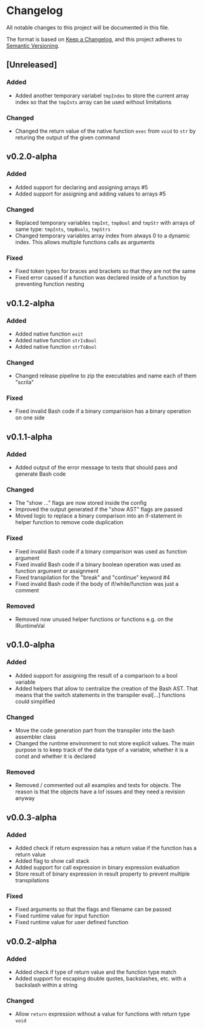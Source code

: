 # Changelog

All notable changes to this project will be documented in this file.

The format is based on [Keep a Changelog](https://keepachangelog.com/en/1.0.0/), and this project adheres to [Semantic Versioning](https://semver.org/spec/v2.0.0.html).

## [Unreleased]

### Added

- Added another temporary variabel `tmpIndex` to store the current array index so that the `tmpInts` array can be used without limitations

### Changed

- Changed the return value of the native function `exec` from `void` to `str` by returing the output of the given command

## v0.2.0-alpha

### Added

- Added support for declaring and assigning arrays #5
- Added support for assigning and adding values to arrays #5

### Changed

- Replaced temporary variables `tmpInt`, `tmpBool` and `tmpStr` with arrays of same type: `tmpInts`, `tmpBools`, `tmpStrs`
- Changed temporary variables array index from always 0 to a dynamic index. This allows multiple functions calls as arguments

### Fixed

- Fixed token types for braces and brackets so that they are not the same
- Fixed error caused if a function was declared inside of a function by preventing function nesting

## v0.1.2-alpha

### Added

- Added native function `exit`
- Added native function `strIsBool`
- Added native function `strToBool`

### Changed

- Changed release pipeline to zip the executables and name each of them "scrila"

### Fixed

- Fixed invalid Bash code if a binary comparision has a binary operation on one side

## v0.1.1-alpha

### Added

- Added output of the error message to tests that should pass and generate Bash code

### Changed

- The "show ..." flags are now stored inside the config
- Improved the output generated if the "show AST" flags are passed
- Moved logic to replace a binary comparison into an if-statement in helper function to remove code duplication

### Fixed

- Fixed invalid Bash code if a binary comparison was used as function argument
- Fixed invalid Bash code if a binary boolean operation was used as function argument or assignment
- Fixed transpilation for the "break" and "continue" keyword #4
- Fixed invalid Bash code if the body of if/while/function was just a comment

### Removed

- Removed now unused helper functions or functions e.g. on the IRuntimeVal

## v0.1.0-alpha

### Added

- Added support for assigning the result of a comparison to a bool variable
- Added helpers that allow to centralize the creation of the Bash AST. That means that the switch statements in the transpiler eval[…] functions could simplified

### Changed

- Move the code generation part from the transpiler into the bash assembler class
- Changed the runtime environment to not store explicit values. The main purpose is to keep track of the data type of a variable, whether it is a const and whether it is declared

### Removed

- Removed / commented out all examples and tests for objects. The reason is that the objects have a lof issues and they need a revision anyway

## v0.0.3-alpha

### Added

- Added check if return expression has a return value if the function has a return value
- Added flag to show call stack
- Added support for call expression in binary expression evaluation
- Store result of binary expression in result property to prevent multiple transpilations

### Fixed

- Fixed arguments so that the flags and filename can be passed
- Fixed runtime value for input function
- Fixed runtime value for user defined function

## v0.0.2-alpha

### Added

- Added check if type of return value and the function type match
- Added support for escaping double quotes, backslashes, etc. with a backslash within a string

### Changed

- Allow `return` expression without a value for functions with return type `void`